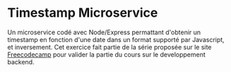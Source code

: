 # Timestamp Microservice
<!--
A node/express timestamp microservice exercice from freecodecamp backend development and API certification

[Link](https://node-express-timestamp-microservice.sebastiennoret.repl.co/) to the live project.
-->

Un microservice codé avec Node/Express permattant d'obtenir un timestamp en fonction d'une date dans un format supporté par Javascript, et inversement. Cet exercice fait partie de la série proposée sur le site [Freecodecamp](https://www.freecodecamp.org/learn/back-end-development-and-apis/) pour valider la partie du cours sur le developpement backend.

<!-- [Lien](https://node-express-timestamp-microservice.sebastiennoret.repl.co/) du projet mis en ligne du Replit.
-->

